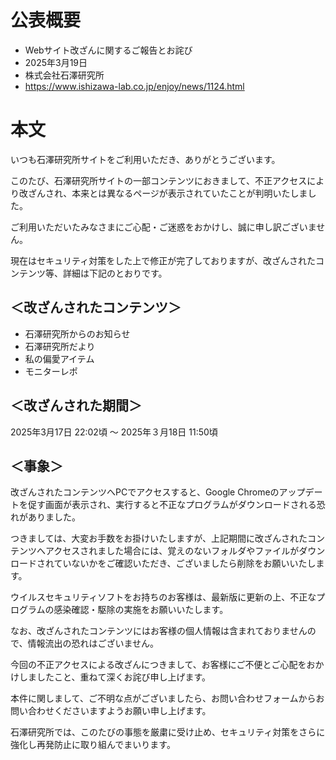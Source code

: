 # 公表概要
- Webサイト改ざんに関するご報告とお詫び 
- 2025年3月19日
- 株式会社石澤研究所 
- https://www.ishizawa-lab.co.jp/enjoy/news/1124.html

# 本文
いつも石澤研究所サイトをご利用いただき、ありがとうございます。 

このたび、石澤研究所サイトの一部コンテンツにおきまして、不正アクセスにより改ざんされ、本来とは異なるページが表示されていたことが判明いたしました。

ご利用いただいたみなさまにご心配・ご迷惑をおかけし、誠に申し訳ございません。

現在はセキュリティ対策をした上で修正が完了しておりますが、改ざんされたコンテンツ等、詳細は下記のとおりです。

## ＜改ざんされたコンテンツ＞ 
- 石澤研究所からのお知らせ 
- 石澤研究所だより 
- 私の偏愛アイテム 
- モニターレポ 

## ＜改ざんされた期間＞ 
2025年3月17日 22:02頃 ～ 2025年３月18日 11:50頃 

##  ＜事象＞ 
改ざんされたコンテンツへPCでアクセスすると、Google Chromeのアップデートを促す画面が表示され、実行すると不正なプログラムがダウンロードされる恐れがありました。 

つきましては、大変お手数をお掛けいたしますが、上記期間に改ざんされたコンテンツへアクセスされました場合には、覚えのないフォルダやファイルがダウンロードされていないかをご確認いただき、ございましたら削除をお願いいたします。

ウイルスセキュリティソフトをお持ちのお客様は、最新版に更新の上、不正なプログラムの感染確認・駆除の実施をお願いいたします。

なお、改ざんされたコンテンツにはお客様の個人情報は含まれておりませんので、情報流出の恐れはございません。 

今回の不正アクセスによる改ざんにつきまして、お客様にご不便とご心配をおかけしましたこと、重ねて深くお詫び申し上げます。

本件に関しまして、ご不明な点がございましたら、お問い合わせフォームからお問い合わせくださいますようお願い申し上げます。 

石澤研究所では、このたびの事態を厳粛に受け止め、セキュリティ対策をさらに強化し再発防止に取り組んでまいります。 
